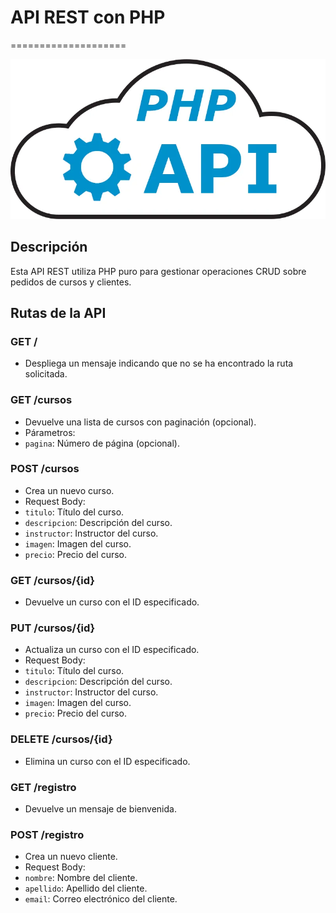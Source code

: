 # API REST con PHP

====================

![LOGO API | PHP API REST](./images/php-apirest.webp)

## Descripción

Esta API REST utiliza PHP puro para gestionar operaciones CRUD sobre pedidos de cursos y clientes.

## Rutas de la API

### GET /

- Despliega un mensaje indicando que no se ha encontrado la ruta solicitada.

### GET /cursos

- Devuelve una lista de cursos con paginación (opcional).
- Párametros:
- `pagina`: Número de página (opcional).

### POST /cursos

- Crea un nuevo curso.
- Request Body:
- `titulo`: Título del curso.
- `descripcion`: Descripción del curso.
- `instructor`: Instructor del curso.
- `imagen`: Imagen del curso.
- `precio`: Precio del curso.

### GET /cursos/{id}

- Devuelve un curso con el ID especificado.

### PUT /cursos/{id}

- Actualiza un curso con el ID especificado.
- Request Body:
- `titulo`: Título del curso.
- `descripcion`: Descripción del curso.
- `instructor`: Instructor del curso.
- `imagen`: Imagen del curso.
- `precio`: Precio del curso.

### DELETE /cursos/{id}

- Elimina un curso con el ID especificado.

### GET /registro

- Devuelve un mensaje de bienvenida.

### POST /registro

- Crea un nuevo cliente.
- Request Body:
- `nombre`: Nombre del cliente.
- `apellido`: Apellido del cliente.
- `email`: Correo electrónico del cliente.
